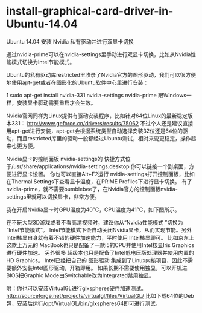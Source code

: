 # install-graphical-card-driver-in-Ubuntu-14.04

Ubuntu 14.04 安装 Nvidia 私有驱动并进行双显卡切换

通过nvidia-prime可以在nvidia-settings里手动进行双显卡切换，比如从Nvidia性能模式切换为Intel节能模式。

Ubuntu的私有驱动库restricted里收录了Nvidia官方的图形驱动，我们可以很方便地使用apt-get或者在图形化的Ubuntu软件中心里进行安装：

1 sudo apt-get install nvidia-331 nvidia-settings nvidia-prime
跟Windows一样，安装显卡驱动需要重启才会生效。

Nvidia官网同样为Linux提供有驱动安装程序，比如针对64位Linux的最新稳定版本331： 
http://www.geforce.cn/drivers/results/75062 
不过个人还是建议直接用apt-get进行安装，apt-get会根据系统类型自动选择安装32位还是64位的驱动，而且restricted库里的驱动一般都经过Ubuntu测试，相对来说更稳定，操作起来也更方便。 

Nvidia显卡的控制面板 nvidia-settings的 快捷方式位于/usr/share/applications/nvidia-settings.desktop 
你可以链接一个到桌面，方便进行显卡设置。 
你也可以直接Alt+F2运行 nvidia-settings打开控制面板，比如在Thermal Settings下查看显卡温度，在PRIME Profiles下进行显卡切换。
有了nvidia-prime，就不需要bumblebee了，在Nvidia官方的控制面板nvidia-settings里就可以切换显卡，非常方便。

我在开启Nvidia显卡时GPU温度为40°C，CPU温度为41°C，如下图所示。


在不玩大型3D游戏或者不看高清视频时，建议你从“Nvidia性能模式 ”切换为 “Intel节能模式”。
Intel节能模式下会自动关闭Nvidia显卡，从而实现节能。另外Intel核显自身就有着不错的硬件加速能力，平时使用 Intel核显即可。
比如京东上这款上万元的 MacBook也只是配备了一款i5的CPU并使用Intel核显Iris Graphics进行硬件加速。 
另外很多 超级本也只是配备了Intel低电压版处理器并使用内置的HD Graphics。 
Intel已经把自己的 图形驱动 集成到了Linux内核项目，因此不需要额外安装Intel图形驱动，开箱即用。 
如果长期不需要使用独显，可以开机进BIOS把Graphic Mode由Switchable改为Integrated禁用独显。 

附：你也可以安装VirtualGL进行glxspheres硬件加速测试。
http://sourceforge.net/projects/virtualgl/files/VirtualGL/
比如下载64位的Deb包，安装后运行/opt/VirtualGL/bin/glxspheres64即可进行测试。
